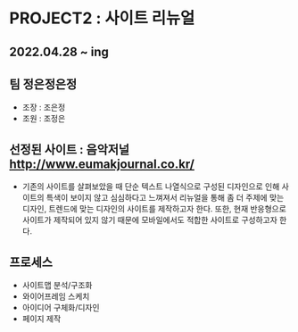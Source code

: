 # PROJECT2 : 사이트 리뉴얼
## 2022.04.28 ~ ing
## 팀 정은정은정
- 조장 : 조은정
- 조원 : 조정은
## 선정된 사이트 : 음악저널 http://www.eumakjournal.co.kr/
- 기존의 사이트를 살펴보았을 때 단순 텍스트 나열식으로 구성된 디자인으로 인해 사이트의 특색이 보이지 않고 심심하다고 느껴져서 리뉴얼을 통해 좀 더 주제에 맞는 디자인, 트렌드에 맞는 디자인의 사이트를 제작하고자 한다. 또한, 현재 반응형으로 사이트가 제작되어 있지 않기 때문에 모바일에서도 적합한 사이트로 구성하고자 한다.
## 프로세스
- 사이트맵 분석/구조화
- 와이어프레임 스케치
- 아이디어 구체화/디자인
- 페이지 제작